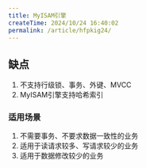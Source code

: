 ```yaml
---
title: MyISAM引擎
createTime: 2024/10/24 16:40:02
permalink: /article/hfpkig24/
---
```

## 缺点

1. 不支持行级锁、事务、外键、MVCC
2. MyISAM引擎支持哈希索引

### 适用场景

1. 不需要事务、不要求数据一致性的业务
2. 适用于读请求较多、写请求较少的业务
3. 适用于数据修改较少的业务